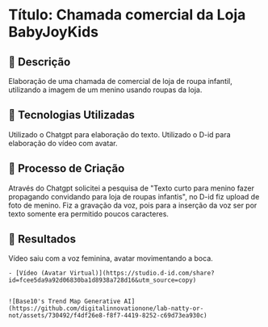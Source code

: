 # Título: Chamada comercial da Loja BabyJoyKids
## 📒 Descrição
Elaboração de uma chamada de comercial de loja de roupa infantil, utilizando a imagem de um menino usando roupas da loja.

## 🤖 Tecnologias Utilizadas
Utilizado o Chatgpt para elaboração do texto. Utilizado o D-id para elaboração do vídeo com avatar.

## 🧐 Processo de Criação
Através do Chatgpt solicitei a pesquisa de "Texto curto para menino fazer propagando convidando para loja de roupas infantis", no D-id fiz upload de foto de menino. Fiz a gravação da voz, pois para a inserção da voz ser por texto somente era permitido poucos caracteres.

## 🚀 Resultados
Vídeo saiu com a voz feminina, avatar movimentando a boca.

```
- [Vídeo (Avatar Virtual)](https://studio.d-id.com/share?id=fcee5da9a92d06830ba1d8938a728d16&utm_source=copy)


![Base10's Trend Map Generative AI](https://github.com/digitalinnovationone/lab-natty-or-not/assets/730492/f4df26e8-f8f7-4419-8252-c69d73ea930c)
